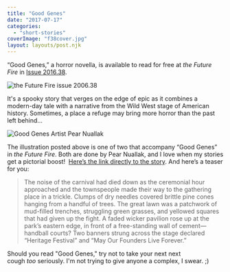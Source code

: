 ```yaml
---
title: "Good Genes"
date: "2017-07-17"
categories:
  - "short-stories"
coverImage: "f38cover.jpg"
layout: layouts/post.njk
---
```


“Good Genes,” a horror novella, is available to read for free at _the Future Fire_ in [Issue 2016.38](http://futurefire.net/2016.38/index.html).

![the Future Fire issue 2006.38](https://d2ypg8o05lff0b.cloudfront.net/wp-content/uploads/sites/3/pages/f38cover.jpg)

It's a spooky story that verges on the edge of epic as it combines a modern-day tale with a narrative from the Wild West stage of American history. Sometimes, a place a refuge may bring more horror than the past left behind…

![Good Genes Artist Pear Nuallak](https://d2ypg8o05lff0b.cloudfront.net/wp-content/uploads/sites/3/pages/pn-goodgenes1.jpg)

The illustration posted above is one of two that accompany “Good Genes” in _the Future Fire_. Both are done by Pear Nuallak, and I love when my stories get a pictorial boost!  [Here’s the link directly to the story](http://futurefire.net/2016.38/fiction/goodgenes.html). And here’s a teaser for you:

> The noise of the carnival had died down as the ceremonial hour approached and the townspeople made their way to the gathering place in a trickle. Clumps of dry needles covered brittle pine cones hanging from a handful of trees. The great lawn was a patchwork of mud-filled trenches, struggling green grasses, and yellowed squares that had given up the fight. A faded wicker pavilion rose up at the park’s eastern edge, in front of a free-standing wall of cement—handball courts? Two banners strung across the stage declared “Heritage Festival” and “May Our Founders Live Forever.”

Should you read "Good Genes," try not to take your next next cough _too_ seriously. I'm not trying to give anyone a complex, I swear. ;)
